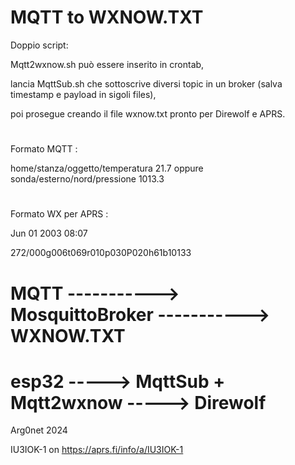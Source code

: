 # MQTT to WXNOW.TXT

Doppio script:

Mqtt2wxnow.sh può essere inserito in crontab,

lancia MqttSub.sh che sottoscrive diversi topic in un broker (salva timestamp e payload in sigoli files),

poi prosegue creando il file wxnow.txt pronto per Direwolf e APRS.

#

Formato MQTT :

home/stanza/oggetto/temperatura 21.7 oppure sonda/esterno/nord/pressione 1013.3

#

Formato WX per APRS :

Jun 01 2003 08:07

272/000g006t069r010p030P020h61b10133

#

# MQTT -----------> MosquittoBroker ----------->    WXNOW.TXT

# esp32   ----->  MqttSub + Mqtt2wxnow  ----->    Direwolf

Arg0net 2024

IU3IOK-1 on https://aprs.fi/info/a/IU3IOK-1
